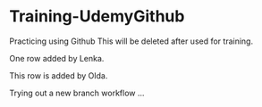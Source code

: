 # Training-UdemyGithub
Practicing using Github
This will be deleted after used for training.

One row added by Lenka.

This row is added by Olda.

Trying out a new branch workflow ...
